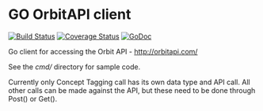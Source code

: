 GO OrbitAPI client
==================

[![Build Status](https://travis-ci.org/dbmedialab/goorbitapi.svg)](https://travis-ci.org/dbmedialab/goorbitapi) [![Coverage Status](https://coveralls.io/repos/dbmedialab/goorbitapi/badge.png)](https://coveralls.io/r/dbmedialab/goorbitapi) [![GoDoc](https://godoc.org/github.com/dbmedialab/goorbitapi?status.png)](https://godoc.org/github.com/dbmedialab/goorbitapi)

Go client for accessing the Orbit API - http://orbitapi.com/

See the *cmd/* directory for sample code.

Currently only Concept Tagging call has its own data type and API call.  All other calls can be made against the API, but these need to be done through Post() or Get().